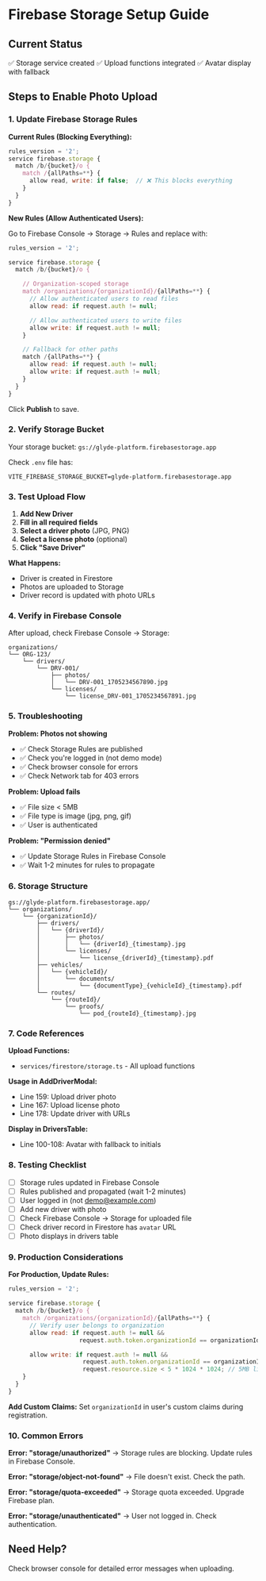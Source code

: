 # Firebase Storage Setup Guide

## Current Status
✅ Storage service created
✅ Upload functions integrated
✅ Avatar display with fallback

## Steps to Enable Photo Upload

### 1. Update Firebase Storage Rules

**Current Rules (Blocking Everything):**
```javascript
rules_version = '2';
service firebase.storage {
  match /b/{bucket}/o {
    match /{allPaths=**} {
      allow read, write: if false;  // ❌ This blocks everything
    }
  }
}
```

**New Rules (Allow Authenticated Users):**

Go to Firebase Console → Storage → Rules and replace with:

```javascript
rules_version = '2';

service firebase.storage {
  match /b/{bucket}/o {

    // Organization-scoped storage
    match /organizations/{organizationId}/{allPaths=**} {
      // Allow authenticated users to read files
      allow read: if request.auth != null;

      // Allow authenticated users to write files
      allow write: if request.auth != null;
    }

    // Fallback for other paths
    match /{allPaths=**} {
      allow read: if request.auth != null;
      allow write: if request.auth != null;
    }
  }
}
```

Click **Publish** to save.

### 2. Verify Storage Bucket

Your storage bucket: `gs://glyde-platform.firebasestorage.app`

Check `.env` file has:
```
VITE_FIREBASE_STORAGE_BUCKET=glyde-platform.firebasestorage.app
```

### 3. Test Upload Flow

1. **Add New Driver**
2. **Fill in all required fields**
3. **Select a driver photo** (JPG, PNG)
4. **Select a license photo** (optional)
5. **Click "Save Driver"**

**What Happens:**
- Driver is created in Firestore
- Photos are uploaded to Storage
- Driver record is updated with photo URLs

### 4. Verify in Firebase Console

After upload, check Firebase Console → Storage:

```
organizations/
└── ORG-123/
    └── drivers/
        └── DRV-001/
            ├── photos/
            │   └── DRV-001_1705234567890.jpg
            └── licenses/
                └── license_DRV-001_1705234567891.jpg
```

### 5. Troubleshooting

**Problem: Photos not showing**
- ✅ Check Storage Rules are published
- ✅ Check you're logged in (not demo mode)
- ✅ Check browser console for errors
- ✅ Check Network tab for 403 errors

**Problem: Upload fails**
- ✅ File size < 5MB
- ✅ File type is image (jpg, png, gif)
- ✅ User is authenticated

**Problem: "Permission denied"**
- ✅ Update Storage Rules in Firebase Console
- ✅ Wait 1-2 minutes for rules to propagate

### 6. Storage Structure

```
gs://glyde-platform.firebasestorage.app/
└── organizations/
    └── {organizationId}/
        ├── drivers/
        │   └── {driverId}/
        │       ├── photos/
        │       │   └── {driverId}_{timestamp}.jpg
        │       └── licenses/
        │           └── license_{driverId}_{timestamp}.pdf
        ├── vehicles/
        │   └── {vehicleId}/
        │       └── documents/
        │           └── {documentType}_{vehicleId}_{timestamp}.pdf
        └── routes/
            └── {routeId}/
                └── proofs/
                    └── pod_{routeId}_{timestamp}.jpg
```

### 7. Code References

**Upload Functions:**
- `services/firestore/storage.ts` - All upload functions

**Usage in AddDriverModal:**
- Line 159: Upload driver photo
- Line 167: Upload license photo
- Line 178: Update driver with URLs

**Display in DriversTable:**
- Line 100-108: Avatar with fallback to initials

### 8. Testing Checklist

- [ ] Storage rules updated in Firebase Console
- [ ] Rules published and propagated (wait 1-2 minutes)
- [ ] User logged in (not demo@example.com)
- [ ] Add new driver with photo
- [ ] Check Firebase Console → Storage for uploaded file
- [ ] Check driver record in Firestore has `avatar` URL
- [ ] Photo displays in drivers table

### 9. Production Considerations

**For Production, Update Rules:**

```javascript
rules_version = '2';

service firebase.storage {
  match /b/{bucket}/o {
    match /organizations/{organizationId}/{allPaths=**} {
      // Verify user belongs to organization
      allow read: if request.auth != null &&
                    request.auth.token.organizationId == organizationId;

      allow write: if request.auth != null &&
                     request.auth.token.organizationId == organizationId &&
                     request.resource.size < 5 * 1024 * 1024; // 5MB limit
    }
  }
}
```

**Add Custom Claims:**
Set `organizationId` in user's custom claims during registration.

### 10. Common Errors

**Error: "storage/unauthorized"**
→ Storage rules are blocking. Update rules in Firebase Console.

**Error: "storage/object-not-found"**
→ File doesn't exist. Check the path.

**Error: "storage/quota-exceeded"**
→ Storage quota exceeded. Upgrade Firebase plan.

**Error: "storage/unauthenticated"**
→ User not logged in. Check authentication.

## Need Help?

Check browser console for detailed error messages when uploading.
